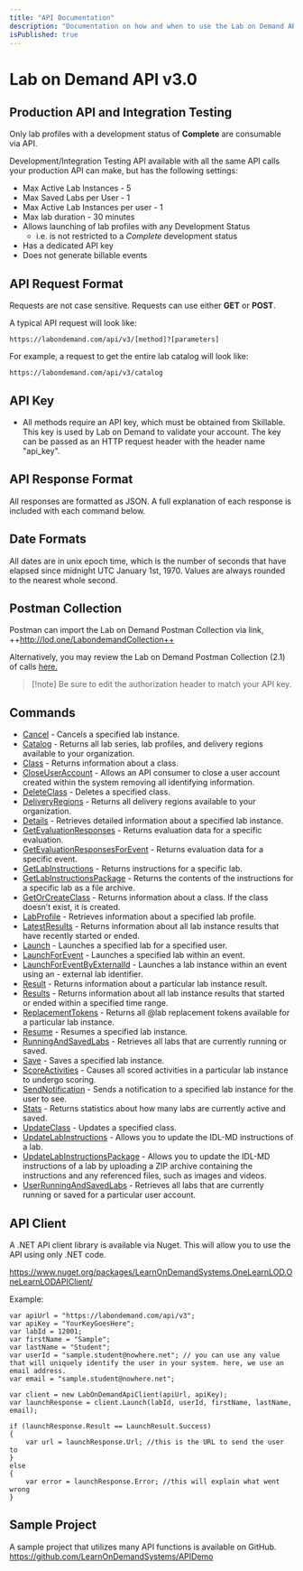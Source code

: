 ```yaml
---
title: "API Documentation"
description: "Documentation on how and when to use the Lab on Demand API."
isPublished: true
---
```


# Lab on Demand API v3.0

## Production API and Integration Testing

Only lab profiles with a development status of **Complete** are consumable  via API. 

Development/Integration Testing API available with all the same API calls your production API can make, but has the following settings:
- Max Active Lab Instances - 5
- Max Saved Labs per User - 1
- Max Active Lab Instances per user - 1
- Max lab duration - 30 minutes
- Allows launching of lab profiles with any Development Status
    - i.e. is not restricted to a _Complete_ development status
- Has a dedicated API key
- Does not generate billable events

## API Request Format

Requests are not case sensitive. Requests can use either **GET** or **POST**. 

A typical API request will look like:

`https://labondemand.com/api/v3/[method]?[parameters]`

For example, a request to get the entire lab catalog will look like:

`https://labondemand.com/api/v3/catalog`


## API Key
- All methods require an API key, which must be obtained from Skillable. This key is used by Lab on Demand to validate your account. The key can be passed as an HTTP request header with the header name "api_key".

## API Response Format

All responses are formatted as JSON. A full explanation of each response is included with each command below.

## Date Formats

All dates are in unix epoch time, which is the number of seconds that have elapsed since midnight UTC January 1st, 1970. Values are always rounded to the nearest whole second.

## Postman Collection

Postman can import the Lab on Demand Postman Collection via link, ++http://lod.one/LabondemandCollection++

Alternatively, you may review the Lab on Demand Postman Collection (2.1) of calls [here.](Lab-on-Demand.postman_collection.json)

>[!note] Be sure to edit the authorization header to match your API key.

## Commands
- [Cancel](lod-api-cancel.md) - Cancels a specified lab instance.
- [Catalog](lod-api-catalog.md) - Returns all lab series, lab profiles, and delivery regions available to your organization.
- [Class](lod-api-class.md) - Returns information about a class.
- [CloseUserAccount](lod-api-close-user-account.md) - Allows an API consumer to close a user account created within the system removing all identifying information.
- [DeleteClass](lod-api-delete-class.md) - Deletes a specified class.
- [DeliveryRegions](lod-api-delivery-regions.md) - Returns all delivery regions available to your organization.
- [Details](lod-api-details.md) - Retrieves detailed information about a specified lab instance.
- [GetEvaluationResponses](lod-api-get-evaluations-responses.md) - Returns evaluation data for a specific evaluation.
- [GetEvaluationResponsesForEvent](lod-api-get-evaluations-responses-for-event.md) - Returns evaluation data for a specific event.
- [GetLabInstructions](lod-api-get-lab-instructions.md) - Returns instructions for a specific lab.
- [GetLabInstructionsPackage](lod-api-get-lab-instructions-package.md) - Returns the contents of the instructions for a specific lab as a file archive.
- [GetOrCreateClass](lod-api-get-or-create-class.md) - Returns information about a class. If the class doesn’t exist, it is created.
- [LabProfile](lod-api-lab-profile.md) - Retrieves information about a specified lab profile.
- [LatestResults](lod-api-latest-results.md) - Returns information about all lab instance results that have recently started or ended.
- [Launch](lod-api-launch.md) - Launches a specified lab for a specified user.
- [LaunchForEvent](lod-api-launch-for-event.md) - Launches a specified lab within an event.
- [LaunchForEventByExternalId](lod-api-launch-for-event-by-external-id.md) - Launches a lab instance within an event using an - external lab identifier.
- [Result](lod-api-result.md) - Returns information about a particular lab instance result.
- [Results](lod-api-results.md) - Returns information about all lab instance results that started or ended within a specified time range.
- [ReplacementTokens](lod-api-replacementtokens.md) - Returns all @lab replacement tokens available for a particular lab instance.
- [Resume](lod-api-resume.md) - Resumes a specified lab instance.
- [RunningAndSavedLabs](lod-api-running-and-saved-labs.md) - Retrieves all labs that are currently running or saved.
- [Save](lod-api-save.md) - Saves a specified lab instance.
- [ScoreActivities](lod-api-score-activities.md) - Causes all scored activities in a particular lab instance to undergo scoring.
- [SendNotification](lod-api-send-notification.md) - Sends a notification to a specified lab instance for the user to see.
- [Stats](lod-api-stats.md) - Returns statistics about how many labs are currently active and saved.
- [UpdateClass](lod-api-update-class.md) - Updates a specified class.
- [UpdateLabInstructions](lod-api-update-lab-instructions.md) - Allows you to update the IDL-MD instructions of a lab.
- [UpdateLabInstructionsPackage](lod-api-update-lab-instructions-package.md) - Allows you to update the IDL-MD instructions of a lab by uploading a ZIP archive containing the instructions and any referenced files, such as images and videos.
- [UserRunningAndSavedLabs](lod-api-user-running-and-saved-labs.md) - Retrieves all labs that are currently running or saved for a particular user account.

## API Client
A .NET API client library is available via Nuget. This will allow you to use the API using only .NET code. 

https://www.nuget.org/packages/LearnOnDemandSystems.OneLearnLOD.OneLearnLODAPIClient/ 

Example:

```linenums
var apiUrl = "https://labondemand.com/api/v3";
var apiKey = "YourKeyGoesHere";
var labId = 12001; 
var firstName = "Sample";
var lastName = "Student";
var userId = "sample.student@nowhere.net"; // you can use any value that will uniquely identify the user in your system. here, we use an email address.
var email = "sample.student@nowhere.net";

var client = new LabOnDemandApiClient(apiUrl, apiKey);
var launchResponse = client.Launch(labId, userId, firstName, lastName, email);

if (launchResponse.Result == LaunchResult.Success)
{
    var url = launchResponse.Url; //this is the URL to send the user to
}
else
{
    var error = launchResponse.Error; //this will explain what went wrong
}
```

## Sample Project
A sample project that utilizes many API functions is available on GitHub. https://github.com/LearnOnDemandSystems/APIDemo
